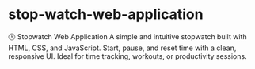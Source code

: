 # stop-watch-web-application
🕒 Stopwatch Web Application  A simple and intuitive stopwatch built with HTML, CSS, and JavaScript. Start, pause, and reset time with a clean, responsive UI. Ideal for time tracking, workouts, or productivity sessions.
